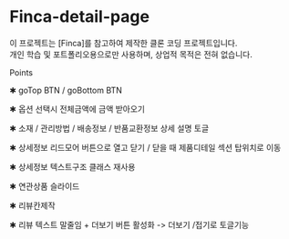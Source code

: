 # Finca-detail-page
이 프로젝트는 [Finca]를 참고하여 제작한 클론 코딩 프로젝트입니다.  
개인 학습 및 포트폴리오용으로만 사용하며, 상업적 목적은 전혀 없습니다.
<!--  -->
Points
<!--  -->
✱ goTop BTN / goBottom BTN
<!--  -->
✱ 옵션 선택시 전체금액에 금액 받아오기
<!--  -->
✱ 소재 / 관리방법 / 배송정보 / 반품교환정보 상세 설명 토글
<!--  -->
✱ 상세정보 리드모어 버튼으로 열고 닫기 / 닫을 때 제품디테일 섹션 탑위치로 이동
<!--  -->
✱ 상세정보 텍스트구조 클래스 재사용
<!--  -->
✱ 연관상품 슬라이드 
<!--  -->
✱ 리뷰칸제작
<!--  -->
✱ 리뷰 텍스트 말줄임 + 더보기 버튼 활성화 -> 더보기 /접기로 토글기능